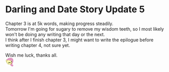 # Darling and Date Story Update 5

Chapter 3 is at 5k words, making progress steadily.  
Tomorrow I'm going for sugary to remove my wisdom teeth, so I most likely won't be doing any writing that day or the next.  
I think after I finish chapter 3, I might want to write the epilogue before writing chapter 4, not sure yet.

Wish me luck, thanks all.  
![:yay:](../../ponies/emotes/yay.png)
